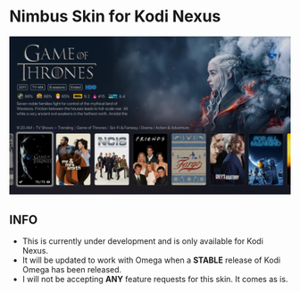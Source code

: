 # Nimbus Skin for Kodi Nexus

  ![Viewtypes](resources/images/flix.jpg)


## INFO

- This is currently under development and is only available for Kodi Nexus.
- It will be updated to work with Omega when a **STABLE** release of Kodi Omega has been released.
- I will not be accepting **ANY** feature requests for this skin. It comes as is.
